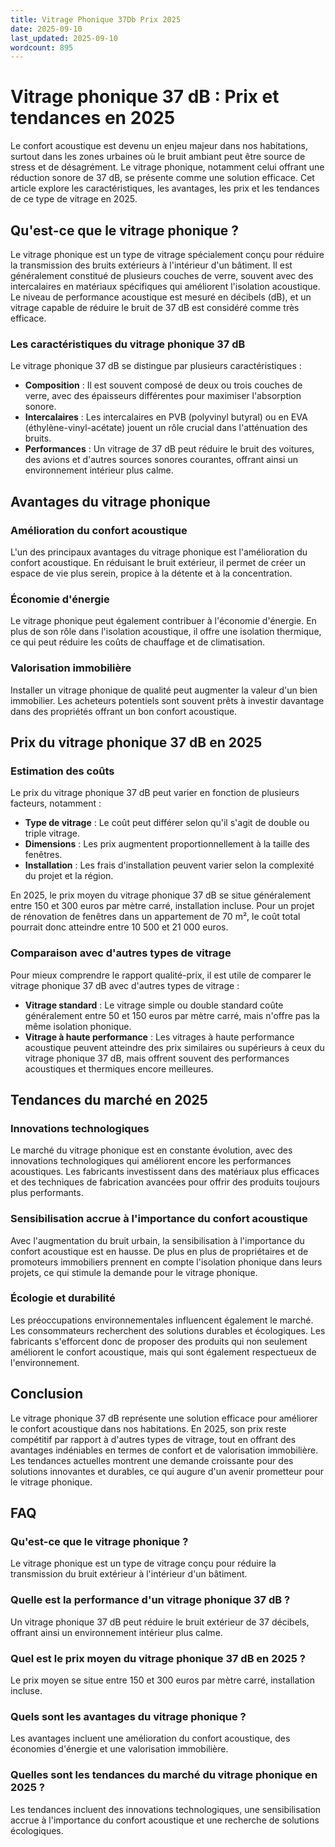 ```yaml
---
title: Vitrage Phonique 37Db Prix 2025
date: 2025-09-10
last_updated: 2025-09-10
wordcount: 895
---
```


# Vitrage phonique 37 dB : Prix et tendances en 2025

Le confort acoustique est devenu un enjeu majeur dans nos habitations, surtout dans les zones urbaines où le bruit ambiant peut être source de stress et de désagrément. Le vitrage phonique, notamment celui offrant une réduction sonore de 37 dB, se présente comme une solution efficace. Cet article explore les caractéristiques, les avantages, les prix et les tendances de ce type de vitrage en 2025.

## Qu'est-ce que le vitrage phonique ?

Le vitrage phonique est un type de vitrage spécialement conçu pour réduire la transmission des bruits extérieurs à l'intérieur d'un bâtiment. Il est généralement constitué de plusieurs couches de verre, souvent avec des intercalaires en matériaux spécifiques qui améliorent l'isolation acoustique. Le niveau de performance acoustique est mesuré en décibels (dB), et un vitrage capable de réduire le bruit de 37 dB est considéré comme très efficace.

### Les caractéristiques du vitrage phonique 37 dB

Le vitrage phonique 37 dB se distingue par plusieurs caractéristiques :

- **Composition** : Il est souvent composé de deux ou trois couches de verre, avec des épaisseurs différentes pour maximiser l'absorption sonore.
- **Intercalaires** : Les intercalaires en PVB (polyvinyl butyral) ou en EVA (éthylène-vinyl-acétate) jouent un rôle crucial dans l'atténuation des bruits.
- **Performances** : Un vitrage de 37 dB peut réduire le bruit des voitures, des avions et d'autres sources sonores courantes, offrant ainsi un environnement intérieur plus calme.

## Avantages du vitrage phonique

### Amélioration du confort acoustique

L'un des principaux avantages du vitrage phonique est l'amélioration du confort acoustique. En réduisant le bruit extérieur, il permet de créer un espace de vie plus serein, propice à la détente et à la concentration.

### Économie d'énergie

Le vitrage phonique peut également contribuer à l'économie d'énergie. En plus de son rôle dans l'isolation acoustique, il offre une isolation thermique, ce qui peut réduire les coûts de chauffage et de climatisation.

### Valorisation immobilière

Installer un vitrage phonique de qualité peut augmenter la valeur d'un bien immobilier. Les acheteurs potentiels sont souvent prêts à investir davantage dans des propriétés offrant un bon confort acoustique.

## Prix du vitrage phonique 37 dB en 2025

### Estimation des coûts

Le prix du vitrage phonique 37 dB peut varier en fonction de plusieurs facteurs, notamment :

- **Type de vitrage** : Le coût peut différer selon qu'il s'agit de double ou triple vitrage.
- **Dimensions** : Les prix augmentent proportionnellement à la taille des fenêtres.
- **Installation** : Les frais d'installation peuvent varier selon la complexité du projet et la région.

En 2025, le prix moyen du vitrage phonique 37 dB se situe généralement entre 150 et 300 euros par mètre carré, installation incluse. Pour un projet de rénovation de fenêtres dans un appartement de 70 m², le coût total pourrait donc atteindre entre 10 500 et 21 000 euros.

### Comparaison avec d'autres types de vitrage

Pour mieux comprendre le rapport qualité-prix, il est utile de comparer le vitrage phonique 37 dB avec d'autres types de vitrage :

- **Vitrage standard** : Le vitrage simple ou double standard coûte généralement entre 50 et 150 euros par mètre carré, mais n'offre pas la même isolation phonique.
- **Vitrage à haute performance** : Les vitrages à haute performance acoustique peuvent atteindre des prix similaires ou supérieurs à ceux du vitrage phonique 37 dB, mais offrent souvent des performances acoustiques et thermiques encore meilleures.

## Tendances du marché en 2025

### Innovations technologiques

Le marché du vitrage phonique est en constante évolution, avec des innovations technologiques qui améliorent encore les performances acoustiques. Les fabricants investissent dans des matériaux plus efficaces et des techniques de fabrication avancées pour offrir des produits toujours plus performants.

### Sensibilisation accrue à l'importance du confort acoustique

Avec l'augmentation du bruit urbain, la sensibilisation à l'importance du confort acoustique est en hausse. De plus en plus de propriétaires et de promoteurs immobiliers prennent en compte l'isolation phonique dans leurs projets, ce qui stimule la demande pour le vitrage phonique.

### Écologie et durabilité

Les préoccupations environnementales influencent également le marché. Les consommateurs recherchent des solutions durables et écologiques. Les fabricants s'efforcent donc de proposer des produits qui non seulement améliorent le confort acoustique, mais qui sont également respectueux de l'environnement.

## Conclusion

Le vitrage phonique 37 dB représente une solution efficace pour améliorer le confort acoustique dans nos habitations. En 2025, son prix reste compétitif par rapport à d'autres types de vitrage, tout en offrant des avantages indéniables en termes de confort et de valorisation immobilière. Les tendances actuelles montrent une demande croissante pour des solutions innovantes et durables, ce qui augure d'un avenir prometteur pour le vitrage phonique.

## FAQ

### Qu'est-ce que le vitrage phonique ?

Le vitrage phonique est un type de vitrage conçu pour réduire la transmission du bruit extérieur à l'intérieur d'un bâtiment.

### Quelle est la performance d'un vitrage phonique 37 dB ?

Un vitrage phonique 37 dB peut réduire le bruit extérieur de 37 décibels, offrant ainsi un environnement intérieur plus calme.

### Quel est le prix moyen du vitrage phonique 37 dB en 2025 ?

Le prix moyen se situe entre 150 et 300 euros par mètre carré, installation incluse.

### Quels sont les avantages du vitrage phonique ?

Les avantages incluent une amélioration du confort acoustique, des économies d'énergie et une valorisation immobilière.

### Quelles sont les tendances du marché du vitrage phonique en 2025 ?

Les tendances incluent des innovations technologiques, une sensibilisation accrue à l'importance du confort acoustique et une recherche de solutions écologiques.